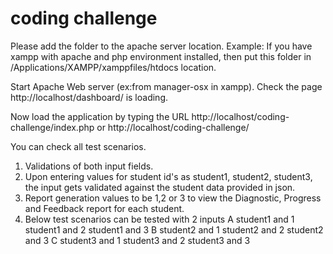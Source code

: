 # coding challenge

Please add the folder to the apache server location.
Example: If you have xampp with apache and php environment installed, then put this folder in /Applications/XAMPP/xamppfiles/htdocs location.

Start Apache Web server (ex:from manager-osx in xampp).
Check the page http://localhost/dashboard/ is loading.

Now load the application by typing the URL
http://localhost/coding-challenge/index.php
or
http://localhost/coding-challenge/

You can check all test scenarios.
1. Validations of both input fields.
2. Upon entering values for student id's as student1, student2, student3, the input gets validated against the student data provided in json.
3. Report generation values to be 1,2 or 3 to view the Diagnostic, Progress and Feedback report for each student.
4. Below test scenarios can be tested with 2 inputs
A
student1 and 1
student1 and 2
student1 and 3
B
student2 and 1
student2 and 2
student2 and 3
C
student3 and 1
student3 and 2
student3 and 3


